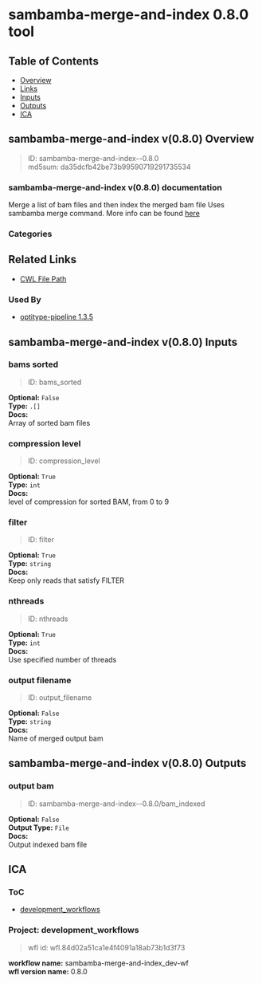 
sambamba-merge-and-index 0.8.0 tool
===================================

## Table of Contents
  
- [Overview](#sambamba-merge-and-index-v080-overview)  
- [Links](#related-links)  
- [Inputs](#sambamba-merge-and-index-v080-inputs)  
- [Outputs](#sambamba-merge-and-index-v080-outputs)  
- [ICA](#ica)  


## sambamba-merge-and-index v(0.8.0) Overview



  
> ID: sambamba-merge-and-index--0.8.0  
> md5sum: da35dcfb42be73b99590719291735534

### sambamba-merge-and-index v(0.8.0) documentation
  
Merge a list of bam files and then index the merged bam file
Uses sambamba merge command.
More info can be found [here](https://lomereiter.github.io/sambamba/docs/sambamba-merge.html)

### Categories
  


## Related Links
  
- [CWL File Path](../../../../../../tools/sambamba-merge-and-index/0.8.0/sambamba-merge-and-index__0.8.0.cwl)  


### Used By
  
- [optitype-pipeline 1.3.5](../../../workflows/optitype-pipeline/1.3.5/optitype-pipeline__1.3.5.md)  

  


## sambamba-merge-and-index v(0.8.0) Inputs

### bams sorted



  
> ID: bams_sorted
  
**Optional:** `False`  
**Type:** `.[]`  
**Docs:**  
Array of sorted bam files


### compression level



  
> ID: compression_level
  
**Optional:** `True`  
**Type:** `int`  
**Docs:**  
level of compression for sorted BAM, from 0 to 9


### filter



  
> ID: filter
  
**Optional:** `True`  
**Type:** `string`  
**Docs:**  
Keep only reads that satisfy FILTER


### nthreads



  
> ID: nthreads
  
**Optional:** `True`  
**Type:** `int`  
**Docs:**  
Use specified number of threads


### output filename



  
> ID: output_filename
  
**Optional:** `False`  
**Type:** `string`  
**Docs:**  
Name of merged output bam

  


## sambamba-merge-and-index v(0.8.0) Outputs

### output bam



  
> ID: sambamba-merge-and-index--0.8.0/bam_indexed  

  
**Optional:** `False`  
**Output Type:** `File`  
**Docs:**  
Output indexed bam file
  

  


## ICA

### ToC
  
- [development_workflows](#project-development_workflows)  


### Project: development_workflows


> wfl id: wfl.84d02a51ca1e4f4091a18ab73b1d3f73  

  
**workflow name:** sambamba-merge-and-index_dev-wf  
**wfl version name:** 0.8.0  

  


